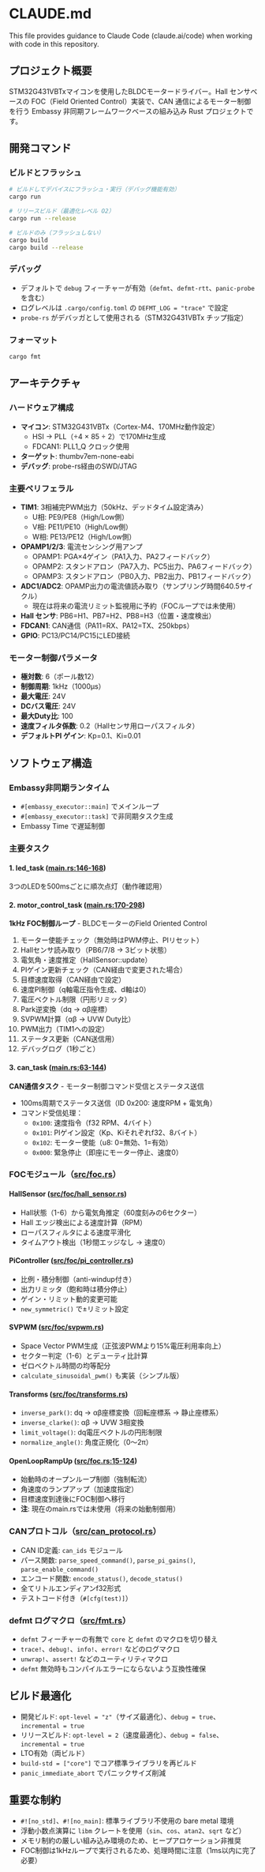 # CLAUDE.md

This file provides guidance to Claude Code (claude.ai/code) when working with code in this repository.

## プロジェクト概要

STM32G431VBTxマイコンを使用したBLDCモータードライバー。Hall センサベースの FOC（Field Oriented Control）実装で、CAN 通信によるモーター制御を行う Embassy 非同期フレームワークベースの組み込み Rust プロジェクトです。

## 開発コマンド

### ビルドとフラッシュ
```bash
# ビルドしてデバイスにフラッシュ・実行（デバッグ機能有効）
cargo run

# リリースビルド（最適化レベル O2）
cargo run --release

# ビルドのみ（フラッシュしない）
cargo build
cargo build --release
```

### デバッグ
- デフォルトで `debug` フィーチャーが有効（`defmt`、`defmt-rtt`、`panic-probe` を含む）
- ログレベルは `.cargo/config.toml` の `DEFMT_LOG = "trace"` で設定
- `probe-rs` がデバッガとして使用される（STM32G431VBTx チップ指定）

### フォーマット
```bash
cargo fmt
```

## アーキテクチャ

### ハードウェア構成
- **マイコン**: STM32G431VBTx（Cortex-M4、170MHz動作設定）
  - HSI → PLL（÷4 × 85 ÷ 2）で170MHz生成
  - FDCAN1: PLL1_Q クロック使用
- **ターゲット**: thumbv7em-none-eabi
- **デバッグ**: probe-rs経由のSWD/JTAG

### 主要ペリフェラル
- **TIM1**: 3相補完PWM出力（50kHz、デッドタイム設定済み）
  - U相: PE9/PE8（High/Low側）
  - V相: PE11/PE10（High/Low側）
  - W相: PE13/PE12（High/Low側）
- **OPAMP1/2/3**: 電流センシング用アンプ
  - OPAMP1: PGA×4ゲイン（PA1入力、PA2フィードバック）
  - OPAMP2: スタンドアロン（PA7入力、PC5出力、PA6フィードバック）
  - OPAMP3: スタンドアロン（PB0入力、PB2出力、PB1フィードバック）
- **ADC1/ADC2**: OPAMP出力の電流値読み取り（サンプリング時間640.5サイクル）
  - 現在は将来の電流リミット監視用に予約（FOCループでは未使用）
- **Hall センサ**: PB6=H1、PB7=H2、PB8=H3（位置・速度検出）
- **FDCAN1**: CAN通信（PA11=RX、PA12=TX、250kbps）
- **GPIO**: PC13/PC14/PC15にLED接続

### モーター制御パラメータ
- **極対数**: 6（ポール数12）
- **制御周期**: 1kHz（1000μs）
- **最大電圧**: 24V
- **DCバス電圧**: 24V
- **最大Duty比**: 100
- **速度フィルタ係数**: 0.2（Hallセンサ用ローパスフィルタ）
- **デフォルトPI ゲイン**: Kp=0.1、Ki=0.01

## ソフトウェア構造

### Embassy非同期ランタイム
- `#[embassy_executor::main]` でメインループ
- `#[embassy_executor::task]` で非同期タスク生成
- Embassy Time で遅延制御

### 主要タスク

#### 1. led_task ([main.rs:146-168](src/main.rs#L146-L168))
3つのLEDを500msごとに順次点灯（動作確認用）

#### 2. motor_control_task ([main.rs:170-298](src/main.rs#L170-L298))
**1kHz FOC制御ループ** - BLDCモーターのField Oriented Control
1. モーター使能チェック（無効時はPWM停止、PIリセット）
2. Hallセンサ読み取り（PB6/7/8 → 3ビット状態）
3. 電気角・速度推定（HallSensor::update）
4. PIゲイン更新チェック（CAN経由で変更された場合）
5. 目標速度取得（CAN経由で設定）
6. 速度PI制御（q軸電圧指令生成、d軸は0）
7. 電圧ベクトル制限（円形リミッタ）
8. Park逆変換（dq → αβ座標）
9. SVPWM計算（αβ → UVW Duty比）
10. PWM出力（TIM1への設定）
11. ステータス更新（CAN送信用）
12. デバッグログ（1秒ごと）

#### 3. can_task ([main.rs:63-144](src/main.rs#L63-L144))
**CAN通信タスク** - モーター制御コマンド受信とステータス送信
- 100ms周期でステータス送信（ID 0x200: 速度RPM + 電気角）
- コマンド受信処理：
  - `0x100`: 速度指令（f32 RPM、4バイト）
  - `0x101`: PIゲイン設定（Kp、Kiそれぞれf32、8バイト）
  - `0x102`: モーター使能（u8: 0=無効、1=有効）
  - `0x000`: 緊急停止（即座にモーター停止、速度0）

### FOCモジュール（[src/foc.rs](src/foc.rs)）

#### HallSensor ([src/foc/hall_sensor.rs](src/foc/hall_sensor.rs))
- Hall状態（1-6）から電気角推定（60度刻みの6セクター）
- Hall エッジ検出による速度計算（RPM）
- ローパスフィルタによる速度平滑化
- タイムアウト検出（1秒間エッジなし → 速度0）

#### PiController ([src/foc/pi_controller.rs](src/foc/pi_controller.rs))
- 比例・積分制御（anti-windup付き）
- 出力リミッタ（飽和時は積分停止）
- ゲイン・リミット動的変更可能
- `new_symmetric()` で±リミット設定

#### SVPWM ([src/foc/svpwm.rs](src/foc/svpwm.rs))
- Space Vector PWM生成（正弦波PWMより15%電圧利用率向上）
- セクター判定（1-6）とデューティ比計算
- ゼロベクトル時間の均等配分
- `calculate_sinusoidal_pwm()` も実装（シンプル版）

#### Transforms ([src/foc/transforms.rs](src/foc/transforms.rs))
- `inverse_park()`: dq → αβ座標変換（回転座標系 → 静止座標系）
- `inverse_clarke()`: αβ → UVW 3相変換
- `limit_voltage()`: dq電圧ベクトルの円形制限
- `normalize_angle()`: 角度正規化（0～2π）

#### OpenLoopRampUp ([src/foc.rs:15-124](src/foc.rs#L15-L124))
- 始動時のオープンループ制御（強制転流）
- 角速度のランプアップ（加速度指定）
- 目標速度到達後にFOC制御へ移行
- **注**: 現在のmain.rsでは未使用（将来の始動制御用）

### CANプロトコル（[src/can_protocol.rs](src/can_protocol.rs)）
- CAN ID定義: `can_ids` モジュール
- パース関数: `parse_speed_command()`, `parse_pi_gains()`, `parse_enable_command()`
- エンコード関数: `encode_status()`, `decode_status()`
- 全てリトルエンディアンf32形式
- テストコード付き（`#[cfg(test)]`）

### defmt ログマクロ（[src/fmt.rs](src/fmt.rs)）
- `defmt` フィーチャーの有無で `core` と `defmt` のマクロを切り替え
- `trace!`、`debug!`、`info!`、`error!` などのログマクロ
- `unwrap!`、`assert!` などのユーティリティマクロ
- `defmt` 無効時もコンパイルエラーにならないよう互換性確保

## ビルド最適化

- 開発ビルド: `opt-level = "z"`（サイズ最適化）、`debug = true`、`incremental = true`
- リリースビルド: `opt-level = 2`（速度最適化）、`debug = false`、`incremental = true`
- LTO有効（両ビルド）
- `build-std = ["core"]` でコア標準ライブラリを再ビルド
- `panic_immediate_abort` でパニックサイズ削減

## 重要な制約

- `#![no_std]`、`#![no_main]`: 標準ライブラリ不使用の bare metal 環境
- 浮動小数点演算に `libm` クレートを使用（`sin`、`cos`、`atan2`、`sqrt` など）
- メモリ制約の厳しい組み込み環境のため、ヒープアロケーション非推奨
- FOC制御は1kHzループで実行されるため、処理時間に注意（1ms以内に完了必要）
